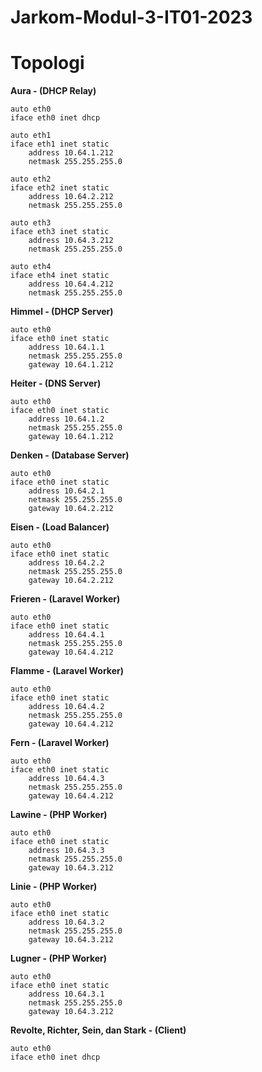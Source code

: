# Jarkom-Modul-3-IT01-2023

# Topologi

**Aura - (DHCP Relay)**
```
auto eth0
iface eth0 inet dhcp

auto eth1
iface eth1 inet static
	address 10.64.1.212
	netmask 255.255.255.0

auto eth2
iface eth2 inet static
	address 10.64.2.212
	netmask 255.255.255.0

auto eth3
iface eth3 inet static
	address 10.64.3.212
	netmask 255.255.255.0

auto eth4
iface eth4 inet static
	address 10.64.4.212
	netmask 255.255.255.0
```

**Himmel - (DHCP Server)**
```
auto eth0
iface eth0 inet static
	address 10.64.1.1
	netmask 255.255.255.0
	gateway 10.64.1.212
```

**Heiter - (DNS Server)**
```
auto eth0
iface eth0 inet static
	address 10.64.1.2
	netmask 255.255.255.0
	gateway 10.64.1.212
```

**Denken - (Database Server)**
```
auto eth0
iface eth0 inet static
	address 10.64.2.1
	netmask 255.255.255.0
	gateway 10.64.2.212
```

**Eisen - (Load Balancer)**
```
auto eth0
iface eth0 inet static
	address 10.64.2.2
	netmask 255.255.255.0
	gateway 10.64.2.212
```

**Frieren - (Laravel Worker)**
```
auto eth0
iface eth0 inet static
	address 10.64.4.1
	netmask 255.255.255.0
	gateway 10.64.4.212
```

**Flamme - (Laravel Worker)**
```
auto eth0
iface eth0 inet static
	address 10.64.4.2
	netmask 255.255.255.0
	gateway 10.64.4.212
```

**Fern - (Laravel Worker)**
```
auto eth0
iface eth0 inet static
	address 10.64.4.3
	netmask 255.255.255.0
	gateway 10.64.4.212
```

**Lawine - (PHP Worker)**
```
auto eth0
iface eth0 inet static
	address 10.64.3.3
	netmask 255.255.255.0
	gateway 10.64.3.212
```

**Linie - (PHP Worker)**
```
auto eth0
iface eth0 inet static
	address 10.64.3.2
	netmask 255.255.255.0
	gateway 10.64.3.212
```

**Lugner - (PHP Worker)**
```
auto eth0
iface eth0 inet static
	address 10.64.3.1
	netmask 255.255.255.0
	gateway 10.64.3.212
```

**Revolte, Richter, Sein, dan Stark - (Client)**
```
auto eth0
iface eth0 inet dhcp
```
